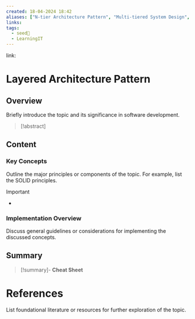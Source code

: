 ```yaml
---
created: 18-04-2024 18:42
aliases: ["N-tier Architecture Pattern", "Multi-tiered System Design", "Layered System Architecture"]
links: 
tags:
  - seed🌱
  - LearningIT
---
```

link:

# Layered Architecture Pattern

## Overview

Briefly introduce the topic and its significance in software development.

>[!abstract] 

## Content

### Key Concepts

Outline the major principles or components of the topic. For example, list the SOLID principles.

>[!important] 
> - 

### Implementation Overview

Discuss general guidelines or considerations for implementing the discussed concepts.


## Summary

>[!summary]- **Cheat Sheet**

# References

List foundational literature or resources for further exploration of the topic.
